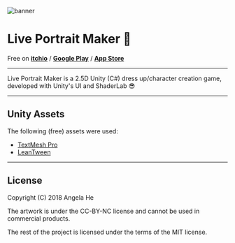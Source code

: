 ![banner](https://img.itch.zone/aW1nLzExOTEwODUucG5n/original/cOtWHW.png "banner")

# Live Portrait Maker 🎉

Free on [**itchio**](https://zephyo.itch.io/live-portrait-maker) / [**Google Play**](https://play.google.com/store/apps/details?id=com.zephyo.LivePortraitMaker) / [**App Store**](https://itunes.apple.com/us/app/live-portrait-maker/id1371293610)

---

Live Portrait Maker is a 2.5D Unity (C#) dress up/character creation game, developed with Unity's UI and ShaderLab 😎

---
## Unity Assets
The following (free) assets were used:
* [TextMesh Pro](https://assetstore.unity.com/packages/essentials/beta-projects/textmesh-pro-84126)
* [LeanTween](https://assetstore.unity.com/packages/tools/animation/leantween-3595)
---
## License
Copyright (C) 2018 Angela He

The artwork is under the CC-BY-NC license and cannot be used in commercial products.

The rest of the project is licensed under the terms of the MIT license.
